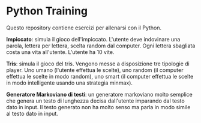 # Python Training

Questo repository contiene esercizi per allenarsi con il Python.

<b>Impiccato</b>: simula il gioco dell'impiccato. L'utente deve indovinare una parola, lettera per lettera, scelta random dal computer.
Ogni lettera sbagliata costa una vita all'utente. L'utente ha 10 vite.

<b>Tris</b>: simula il gioco del tris. Vengono messe a disposizione tre tipologie di player. Uno umano (l'utente effettua le scelte), uno random (il computer effettua le scelte in modo random), uno smart (il computer effettua le scelte in modo intelligente usando una strategia minmax).

<b>Generatore Markoviano di testi</b>: un generatore markoviano molto semplice che genera un testo di lunghezza decisa dall'utente imparando dal testo dato in input. Il testo generato non ha molto senso ma parla in modo simile al testo dato in input.
